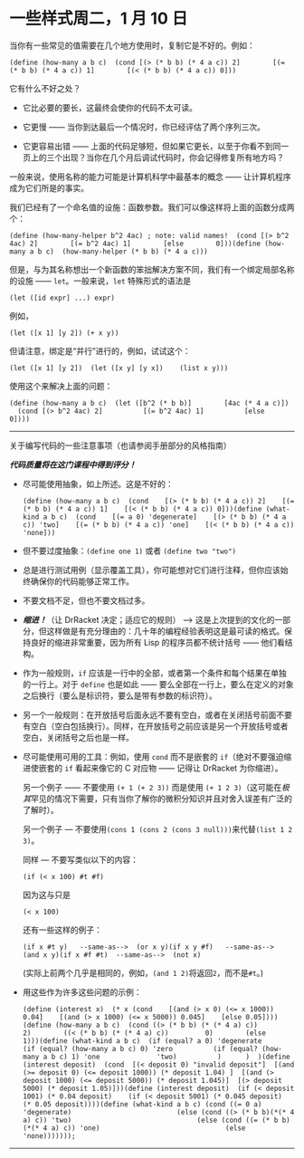 # 一些样式周二，1 月 10 日

当你有一些常见的值需要在几个地方使用时，复制它是不好的。例如：

```
(define (how-many a b c)  (cond [(> (* b b) (* 4 a c)) 2]        [(= (* b b) (* 4 a c)) 1]        [(< (* b b) (* 4 a c)) 0]))
```

它有什么不好之处？

+   它比必要的要长，这最终会使你的代码不太可读。

+   它更慢 —— 当你到达最后一个情况时，你已经评估了两个序列三次。

+   它更容易出错 —— 上面的代码足够短，但如果它更长，以至于你看不到同一页上的三个出现？当你在几个月后调试代码时，你会记得修复所有地方吗？

一般来说，使用名称的能力可能是计算机科学中最基本的概念 —— 让计算机程序成为它们所是的事实。

我们已经有了一个命名值的设施：函数参数。我们可以像这样将上面的函数分成两个：

```
(define (how-many-helper b^2 4ac) ; note: valid names!  (cond [(> b^2 4ac) 2]        [(= b^2 4ac) 1]        [else        0]))(define (how-many a b c)  (how-many-helper (* b b) (* 4 a c)))
```

但是，与为其名称想出一个新函数的笨拙解决方案不同，我们有一个绑定局部名称的设施 —— `let`。一般来说，`let` 特殊形式的语法是

```
(let ([id expr] ...) expr)
```

例如，

```
(let ([x 1] [y 2]) (+ x y))
```

但请注意，绑定是“并行”进行的，例如，试试这个：

```
(let ([x 1] [y 2])  (let ([x y] [y x])    (list x y)))
```

使用这个来解决上面的问题：

```
(define (how-many a b c)  (let ([b^2 (* b b)]        [4ac (* 4 a c)])    (cond [(> b^2 4ac) 2]          [(= b^2 4ac) 1]          [else        0])))
```

* * *

关于编写代码的一些注意事项（也请参阅手册部分的风格指南）

***代码质量将在这门课程中得到评分！***

+   尽可能使用抽象，如上所述。这是不好的：

    ```
    (define (how-many a b c)  (cond    [(> (* b b) (* 4 a c)) 2]    [(= (* b b) (* 4 a c)) 1]    [(< (* b b) (* 4 a c)) 0]))(define (what-kind a b c)  (cond    [(= a 0) 'degenerate]    [(> (* b b) (* 4 a c)) 'two]    [(= (* b b) (* 4 a c)) 'one]    [(< (* b b) (* 4 a c)) 'none]))
    ```

+   但不要过度抽象：`(define one 1)` 或者 `(define two "two")`

+   总是进行测试用例（显示覆盖工具），你可能想对它们进行注释，但你应该始终确保你的代码能够正常工作。

+   不要文档不足，但也不要文档过多。

+   ***缩进！***（让 DrRacket 决定；适应它的规则） —> 这是上次提到的文化的一部分，但这样做是有充分理由的：几十年的编程经验表明这是最可读的格式。保持良好的缩进非常重要，因为所有 Lisp 的程序员都不统计括号 —— 他们看结构。

+   作为一般规则，`if` 应该是一行中的全部，或者第一个条件和每个结果在单独的一行上。对于 `define` 也是如此 —— 要么全部在一行上，要么在定义的对象之后换行（要么是标识符，要么是带有参数的标识符）。

+   另一个一般规则：在开放括号后面永远不要有空白，或者在关闭括号前面不要有空白（空白包括换行）。同样，在开放括号之前应该是另一个开放括号或者空白，关闭括号之后也是一样。

+   尽可能使用可用的工具：例如，使用 `cond` 而不是嵌套的 `if`（绝对不要强迫缩进使嵌套的 `if` 看起来像它的 C 对应物 —— 记得让 DrRacket 为你缩进）。

    另一个例子 —— 不要使用 `(+ 1 (+ 2 3))` 而是使用 `(+ 1 2 3)`（这可能在*极其*罕见的情况下需要，只有当你了解你的微积分知识并且对舍入误差有广泛的了解时）。

    另一个例子 — 不要使用`(cons 1 (cons 2 (cons 3 null)))`来代替`(list 1 2 3)`。

    同样 — 不要写类似以下的内容：

    ```
    (if (< x 100) #t #f)
    ```

    因为这与只是

    ```
    (< x 100)
    ```

    还有一些这样的例子：

    ```
    (if x #t y)   --same-as-->  (or x y)(if x y #f)   --same-as-->  (and x y)(if x #f #t)  --same-as-->  (not x)
    ```

    (实际上前两个几乎是相同的，例如，`(and 1 2)`将返回`2`，而不是`#t`。)

+   用这些作为许多这些问题的示例：

    ```
    (define (interest x)  (* x (cond    [(and (> x 0) (<= x 1000)) 0.04]    [(and (> x 1000) (<= x 5000)) 0.045]    [else 0.05])))(define (how-many a b c)  (cond ((> (* b b) (* (* 4 a) c))         2)        ((< (* b b) (* (* 4 a) c))         0)        (else         1)))(define (what-kind a b c)  (if (equal? a 0) 'degenerate      (if (equal? (how-many a b c) 0) 'zero          (if (equal? (how-many a b c) 1) 'one              'two)          )      )  )(define (interest deposit)  (cond  [(< deposit 0) "invalid deposit"]  [(and (>= deposit 0) (<= deposit 1000)) (* deposit 1.04) ]  [(and (> deposit 1000) (<= deposit 5000)) (* deposit 1.045)]  [(> deposit 5000) (* deposit 1.05)]))(define (interest deposit)  (if (< deposit 1001) (* 0.04 deposit)    (if (< deposit 5001) (* 0.045 deposit)    (* 0.05 deposit))))(define (what-kind a b c) (cond ((= 0 a) 'degenerate)                          (else (cond ((> (* b b)(*(* 4 a) c)) 'two)                               (else (cond ((= (* b b)(*(* 4 a) c)) 'one)                               (else 'none)))))));
    ```

* * *
